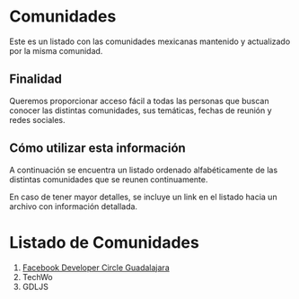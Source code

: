 # Comunidades

Este es un listado con las comunidades mexicanas mantenido y actualizado por la
misma comunidad.

## Finalidad

Queremos proporcionar acceso fácil a todas las personas que buscan conocer las
distintas comunidades, sus temáticas, fechas de reunión y redes sociales.

## Cómo utilizar esta información

A continuación se encuentra un listado ordenado alfabéticamente de las distintas comunidades que se reunen continuamente.

En caso de tener mayor detalles, se incluye un link en el listado hacia un archivo con información detallada.

# Listado de Comunidades

1. [Facebook Developer Circle Guadalajara](perfiles/devcgdl.md)
1. TechWo
2. GDLJS 
